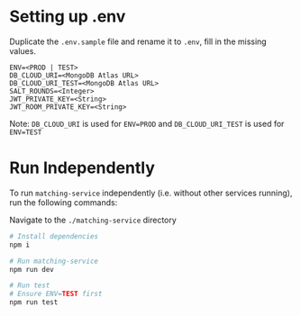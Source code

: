 # Setting up .env

Duplicate the `.env.sample` file and rename it to `.env`, fill in the missing values.

```text
ENV=<PROD | TEST>
DB_CLOUD_URI=<MongoDB Atlas URL>
DB_CLOUD_URI_TEST=<MongoDB Atlas URL>
SALT_ROUNDS=<Integer>
JWT_PRIVATE_KEY=<String>
JWT_ROOM_PRIVATE_KEY=<String>
```

Note: `DB_CLOUD_URI` is used for `ENV=PROD` and `DB_CLOUD_URI_TEST` is used for `ENV=TEST`

# Run Independently

To run `matching-service` independently (i.e. without other services running), run the following commands:

Navigate to the `./matching-service` directory

```bash
# Install dependencies
npm i

# Run matching-service
npm run dev

# Run test
# Ensure ENV=TEST first
npm run test
```
